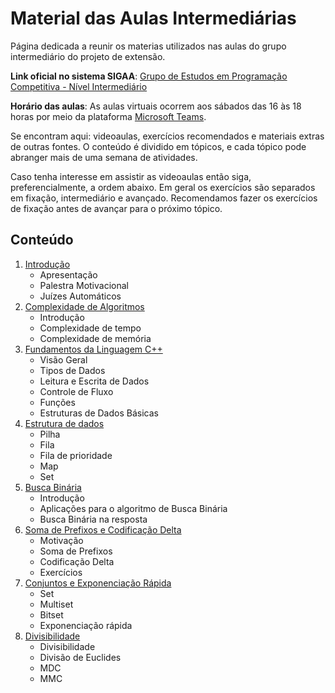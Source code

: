 Material das Aulas Intermediárias
====================================

Página dedicada a reunir os materias utilizados nas aulas do grupo intermediário do projeto de extensão.

**Link oficial no sistema SIGAA**: [Grupo de Estudos em Programação Competitiva - Nível Intermediário](https://sig.unb.br/sigaa/link/public/extensao/visualizacaoAcaoExtensao/1957)

**Horário das aulas**: As aulas virtuais ocorrem aos sábados das 16 às 18 horas por meio da plataforma [Microsoft Teams](https://www.microsoft.com/pt-br/microsoft-teams/log-in).

Se encontram aqui: videoaulas, exercícios recomendados e materiais extras de outras fontes. O conteúdo é dividido em tópicos, e cada tópico pode abranger mais de uma semana de atividades.

Caso tenha interesse em assistir as videoaulas então siga, preferencialmente, a ordem abaixo. Em geral os exercícios são separados em fixação, intermediário e avançado. Recomendamos fazer os exercícios de fixação antes de avançar para o próximo tópico.

## Conteúdo
1. [Introdução](introducao/README.md)
   - Apresentação
   - Palestra Motivacional
   - Juízes Automáticos
2. [Complexidade de Algoritmos](complexidade/README.md)
   - Introdução
   - Complexidade de tempo
   - Complexidade de memória
3. [Fundamentos da Linguagem C++](fundamentos-c++/README.md)
   - Visão Geral
   - Tipos de Dados
   - Leitura e Escrita de Dados
   - Controle de Fluxo
   - Funções
   - Estruturas de Dados Básicas
4. [Estrutura de dados](estrutura-dados/README.md)
   - Pilha
   - Fila
   - Fila de prioridade
   - Map
   - Set
5. [Busca Binária](busca-binaria/README.md)
   - Introdução
   - Aplicações para o algoritmo de Busca Binária
   - Busca Binária na resposta
6. [Soma de Prefixos e Codificação Delta](psum-delta/README.md)
   - Motivação
   - Soma de Prefixos
   - Codificação Delta
   - Exercícios
7. [Conjuntos e Exponenciação Rápida](conjuntos-e-fexp/README.md)
   - Set
   - Multiset
   - Bitset
   - Exponenciação rápida
8. [Divisibilidade](divisibilidade/README.md)
   - Divisibilidade
   - Divisão de Euclides
   - MDC
   - MMC
